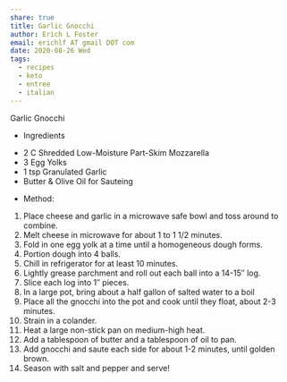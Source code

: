 ```yaml
---
share: true
title: Garlic Gnocchi
author: Erich L Foster
email: erichlf AT gmail DOT com
date: 2020-08-26 Wed
tags:
  - recipes
  - keto
  - entree
  - italian
---
```


Garlic Gnocchi
* Ingredients
- 2 C Shredded Low-Moisture Part-Skim Mozzarella
- 3 Egg Yolks
- 1 tsp Granulated Garlic
- Butter & Olive Oil for Sauteing

* Method:
1. Place cheese and garlic in a microwave safe bowl and toss around to combine.
2. Melt cheese in microwave for about 1 to 1 1/2 minutes.
3. Fold in one egg yolk at a time until a homogeneous dough forms.
4. Portion dough into 4 balls.
5. Chill in refrigerator for at least 10 minutes.
6. Lightly grease parchment and roll out each ball into a 14-15″ log.
7. Slice each log into 1″ pieces.
8. In a large pot, bring about a half gallon of salted water to a boil
9. Place all the gnocchi into the pot and cook until they float, about 2-3 minutes.
10. Strain in a colander.
11. Heat a large non-stick pan on medium-high heat.
12. Add a tablespoon of butter and a tablespoon of oil to pan.
13. Add gnocchi and saute each side for about 1-2 minutes, until golden brown.
14. Season with salt and pepper and serve!
